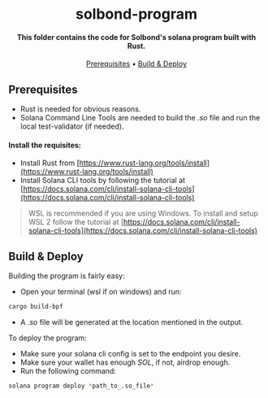 <h1 align="center">solbond-program</h1>

<h4 align="center">
This folder contains the code for Solbond's solana program built with Rust.</h4>

<p align="center">
  <a href="#prerequisites">Prerequisites</a> •
  <a href="#build--deploy">Build & Deploy</a> 
</p>

## Prerequisites

- Rust is needed for obvious reasons.
- Solana Command Line Tools are needed to build the *_.so_* file and run the local test-validator (if needed).

#### Install the requisites:

- Install Rust from [https://www.rust-lang.org/tools/install](https://www.rust-lang.org/tools/install)
- Install Solana CLI tools by following the tutorial at [https://docs.solana.com/cli/install-solana-cli-tools](https://docs.solana.com/cli/install-solana-cli-tools)

> WSL is recommended if you are using Windows. To install and setup WSL 2 follow the tutorial at [https://docs.solana.com/cli/install-solana-cli-tools](https://docs.solana.com/cli/install-solana-cli-tools)

## Build & Deploy 

Building the program is fairly easy: 

- Open your terminal (wsl if on windows) and run:

```bash
cargo build-bpf
```

- A *_.so_* file will be generated at the location mentioned in the output.

To deploy the program: 

- Make sure your solana cli config is set to the endpoint you desire.
- Make sure your wallet has enough *_SOL_*, if not, airdrop enough. 
- Run the following command: 

```bash
solana program deploy *path_to_.so_file*
```

